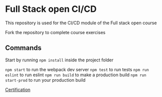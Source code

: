 # Full Stack open CI/CD

This repository is used for the CI/CD module of the Full stack open course

Fork the repository to complete course exercises

## Commands

Start by running `npm install` inside the project folder

`npm start` to run the webpack dev server
`npm test` to run tests
`npm run eslint` to run eslint
`npm run build` to make a production build
`npm run start-prod` to run your production build


[Certification](https://studies.cs.helsinki.fi/stats/api/certificate/fs-cicd/en/aa6d8f7e1d348d4f140a9091af6a580c)
